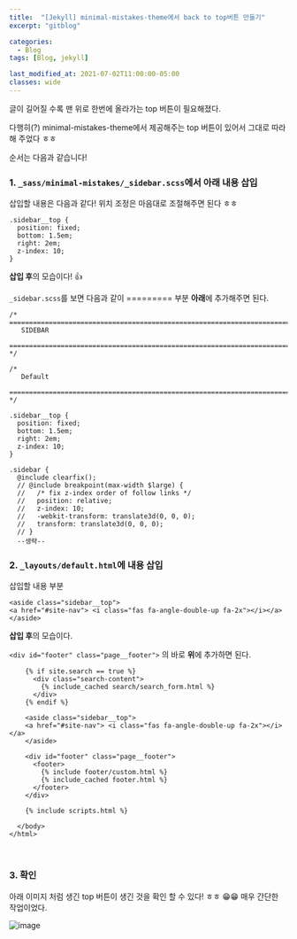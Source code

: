 ```yaml
---
title:  "[Jekyll] minimal-mistakes-theme에서 back to top버튼 만들기"
excerpt: "gitblog"

categories:
  - Blog
tags: [Blog, jekyll]

last_modified_at: 2021-07-02T11:00:00-05:00
classes: wide
---
```


글이 길어질 수록 맨 위로 한번에 올라가는 top 버튼이 필요해졌다.

다행히(?) minimal-mistakes-theme에서 제공해주는 top 버튼이 있어서 그대로 따라해 주었다 ㅎㅎ

순서는 다음과 같습니다!

### 1. `_sass/minimal-mistakes/_sidebar.scss`에서 아래 내용 삽입

삽입할 내용은 다음과 같다! 위치 조정은 마음대로 조절해주면 된다 ㅎㅎ

```
.sidebar__top {
  position: fixed;
  bottom: 1.5em;
  right: 2em;
  z-index: 10;
}
```

**삽입 후**의 모습이다! 👍

`_sidebar.scss`를 보면 다음과 같이 ========= 부분 **아래**에 추가해주면 된다.

```
/* ==========================================================================
   SIDEBAR
   ========================================================================== */

/*
   Default
   ========================================================================== */

.sidebar__top {
  position: fixed;
  bottom: 1.5em;
  right: 2em;
  z-index: 10;
}

.sidebar {
  @include clearfix();
  // @include breakpoint(max-width $large) {
  //   /* fix z-index order of follow links */
  //   position: relative;
  //   z-index: 10;
  //   -webkit-transform: translate3d(0, 0, 0);
  //   transform: translate3d(0, 0, 0);
  // }
  --생략--
  ```


### 2. `_layouts/default.html`에 내용 삽입

삽입할 내용 부분

```
<aside class="sidebar__top">
<a href="#site-nav"> <i class="fas fa-angle-double-up fa-2x"></i></a>
</aside>
```

**삽입 후**의 모습이다. 

```<div id="footer" class="page__footer">``` 의 바로 **위**에 추가하면 된다. 


```
    {% if site.search == true %}
      <div class="search-content">
        {% include_cached search/search_form.html %}
      </div>
    {% endif %}

    <aside class="sidebar__top">
    <a href="#site-nav"> <i class="fas fa-angle-double-up fa-2x"></i></a>
    </aside>
    
    <div id="footer" class="page__footer">
      <footer>
        {% include footer/custom.html %}
        {% include_cached footer.html %}
      </footer>
    </div>

    {% include scripts.html %}

  </body>
</html>
```
<br>

### 3. 확인

아래 이미지 처럼 생긴 top 버튼이 생긴 것을 확인 할 수 있다! ㅎㅎ 😁😁 매우 간단한 작업이었다. 

![image](https://user-images.githubusercontent.com/53431568/124255550-40c89880-db65-11eb-8e18-7afa7515418c.png)

